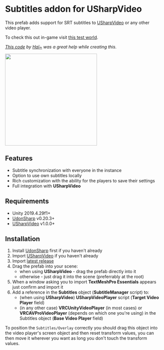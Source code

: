 # Subtitles addon for USharpVideo

This prefab adds support for SRT subtitles to [USharpVideo](https://github.com/MerlinVR/USharpVideo) or any other video player.

To check this out in-game visit [this test world](https://vrchat.com/home/world/wrld_dc50af39-1f65-4c47-a0d5-d1729d5c683f).

_[This code](https://gist.github.com/hai-vr/b340f9a46952640f81efe7f02da6bdf6) by [Haï~](https://twitter.com/vr_hai) was a great help while creating this._

<a href="https://i.imgur.com/IZUFwbV.png"><img src="https://i.imgur.com/IZUFwbV.png" height="300"></a>

## Features
- Subtitle synchronization with everyone in the instance
- Option to use own subtitles locally
- Rich customization with the ability for the players to save their settings
- Full integration with **USharpVideo**

## Requirements
- Unity 2019.4.29f1+
- [UdonSharp](https://github.com/vrchat-community/UdonSharp) v0.20.3+
- [USharpVideo](https://github.com/MerlinVR/USharpVideo) v1.0.0+

## Installation
1. Install [UdonSharp](https://github.com/vrchat-community/UdonSharp) first if you haven't already
2. Import [USharpVideo](https://github.com/MerlinVR/USharpVideo/releases/latest) if you haven't already
3. Import [latest release](https://github.com/jacklul/USharpVideo-Subtitles/releases/latest)
4. Drag the prefab into your scene:
    - when using **USharpVideo** - drag the prefab directly into it
    - otherwise - just drag it into the scene (preferrably at the root)
5. When a window asking you to import **TextMeshPro Essentials** appears just confirm and import it
6. Add a reference in the **Subtitles** object (**SubtitleManager** script) to:
    - (when using **USharpVideo**) **USharpVideoPlayer** script (**Target Video Player** field)
    - (in any other case) **VRCUnityVideoPlayer** (in most cases) or **VRCAVProVideoPlayer** (depends on which one you're using) in the Subtitles object (**Base Video Player** field) 

To position the `Subtitles/Overlay` correctly you should drag this object into the video player's screen object and then reset transform values, you can then move it wherever you want as long you don't touch the transform values.
